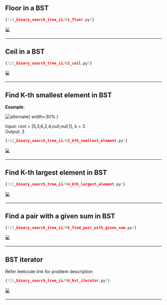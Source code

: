 ## Floor in a BST

```py
{!21_binary_search_tree_ii/01_floor.py!}
```

[💻](https://www.naukri.com/code360/problems/floor-from-bst_920457?source=youtube&campaign=Striver_Tree_Videos)<br>

---

## Ceil in a BST

```py
{!21_binary_search_tree_ii/02_ceil.py!}
```

[💻](https://www.naukri.com/code360/problems/ceil-from-bst_920464?source=youtube&campaign=Striver_Tree_Videos)<br>

---

## Find K-th smallest element in BST
 
**Example**:  

![alternate](https://assets.leetcode.com/uploads/2021/01/28/kthtree2.jpg){ width=30% }  

Input: root = [5,3,6,2,4,null,null,1], k = 3  
Output: 3  

```py
{!21_binary_search_tree_ii/03_kth_smallest_element.py!}
```

[💻](https://leetcode.com/problems/kth-smallest-element-in-a-bst/)<br>

---

## Find K-th largest element in BST

```py
{!21_binary_search_tree_ii/04_kth_largest_element.py!}
```

[💻](https://practice.geeksforgeeks.org/problems/kth-largest-element-in-bst/1)<br>

---

## Find a pair with a given sum in BST

```py
{!21_binary_search_tree_ii/05_find_pair_with_given_sum.py!}
```

[💻](https://leetcode.com/problems/two-sum-iv-input-is-a-bst/)<br>

---

## BST iterator

Refer leetcode link for problem description

```py
{!21_binary_search_tree_ii/06_bst_iterator.py!}
```

[💻](https://leetcode.com/problems/binary-search-tree-iterator/)<br>

---